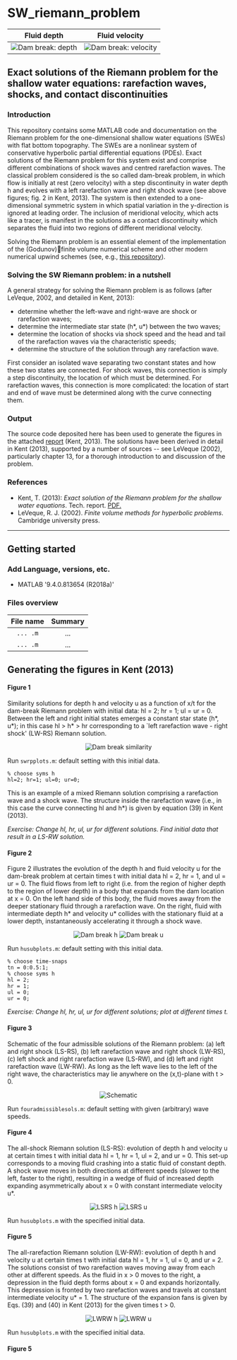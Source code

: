 # SW_riemann_problem
Fluid depth            |  Fluid velocity
:-------------------------:|:-------------------------:
![Dam break: depth](figs/hfig.png)  |  ![Dam break: velocity](figs/ufig.png)


## Exact solutions of the Riemann problem for the shallow water equations: rarefaction waves, shocks, and contact discontinuities


### Introduction
This repository contains some MATLAB code and documentation on the Riemann problem for the one-dimensional shallow water equations (SWEs) with flat bottom topography. The SWEs are a nonlinear system of conservative hyperbolic partial differential equations (PDEs).
Exact solutions of the Riemann problem for this system exist and comprise different combinations of shock waves and centred rarefaction waves. The classical problem considered is the so called dam-break problem, in which flow is initially at rest (zero velocity) with a step discontinuity in water depth h and evolves with a left rarefaction wave and right shock wave (see above figures; fig. 2 in Kent, 2013).
The system is then extended to a one-dimensional symmetric system in which spatial variation in the y-direction is ignored at leading order. The inclusion of meridional velocity, which acts like a tracer, is manifest in the solutions as a contact discontinuity which separates the fluid into two regions of different meridional velocity.

Solving the Riemann problem is an essential element of the implementation of the (Godunov)finite volume numerical scheme and other modern numerical upwind schemes (see, e.g., [this repository](https://github.com/tkent198/wellbalanced_SW_DGFEM)).

### Solving the SW Riemann problem: in a nutshell
A general strategy for solving the Riemann problem is as follows (after LeVeque, 2002, and detailed in Kent, 2013):
 * determine whether the left-wave and right-wave are shock or rarefaction waves;
 * determine the intermediate star state (h*, u*) between the two waves;
 * determine the location of shocks via shock speed and the head and tail of the rarefaction waves via the characteristic speeds;
 * determine the structure of the solution through any rarefaction wave.

First consider an isolated wave separating two constant states and how these two states are connected. For shock waves, this connection is simply a step discontinuity, the location of which must be determined. For rarefaction waves, this connection is more complicated: the location of start and end of wave must be determined along with the curve connecting them.

### Output
The source code deposited here has been used to generate the figures in the attached [report](SWRiem.pdf) (Kent, 2013). The solutions have been derived in detail in Kent (2013), supported by a number of sources -- see LeVeque (2002), particularly chapter 13, for a thorough introduction to and discussion of the problem.

<!-- ---
## Contents

* [Introduction](#introduction)
  * [Motivation](#motivation)
  * [Description](#A-brief-description-of-Wetropolis)
  * [Taster](#taster)
  * [References](#references)
* [Getting started](#getting-started)
* [Code overview](#files-overview)
  * [MATLAB](#matlab)
  * [Python](#python)
* [Preliminary simulations](#preliminary-simulations)
--- -->


### References
* Kent, T. (2013): *Exact solution of the Riemann problem for the shallow water equations*. Tech. report. [PDF.](SWRiem.pdf)
* LeVeque, R. J. (2002). *Finite volume methods for hyperbolic problems*. Cambridge university press.
----

## Getting started
### Add Language, versions, etc.
* MATLAB '9.4.0.813654 (R2018a)'

### Files overview

File name                   |  Summary
:--------------------------:|:--------------------------:
```... .m```       |  ...
```... .m```    | ...


## Generating the figures in Kent (2013)
#### Figure 1
Similarity solutions for depth h and velocity u as a function of x/t for the dam-break Riemann problem with initial data: hl = 2; hr = 1; ul = ur = 0. Between the left and right initial states emerges a constant star state (h*, u*); in this case hl > h* > hr corresponding to a `left rarefaction wave - right shock' (LW-RS) Riemann solution.

<!-- ![Dam break similarity](figs/LWRSdambreak.png) -->
<p align="center">
  <img src="figs/LWRSdambreak.png" alt="Dam break similarity"/>
</p>

Run ```swrpplots.m```: default setting with this initial data.

```
% choose syms h
hl=2; hr=1; ul=0; ur=0;
```

This is an example of a mixed Riemann solution comprising a rarefaction wave and a shock wave. The structure inside the rarefaction wave (i.e., in this case the curve connecting hl and h*) is given by equation (39) in Kent (2013).

*Exercise: Change hl, hr, ul, ur for different solutions. Find initial data that result in a LS-RW solution.*

#### Figure 2

Figure 2 illustrates the evolution of the depth h and fluid velocity u for the dam-break problem at certain times t with initial data hl = 2, hr = 1, and ul = ur = 0. The fluid  flows from left to right (i.e. from the region of higher depth to the region of lower depth) in a body that expands from the dam location at x = 0. On the left hand side of this body, the fluid moves away from the deeper stationary fluid through a rarefaction wave. On the right, fluid with intermediate depth h* and velocity u* collides with the stationary fluid at a lower depth, instantaneously accelerating it through a shock wave.

<p align="center">
  <img src="figs/hfig.png" alt="Dam break h"/>
  <img src="figs/ufig.png" alt="Dam break u"/>
</p>

Run ```husubplots.m```: default setting with this initial data.

```
% choose time-snaps
tn = 0:0.5:1;
% choose syms h
hl = 2;
hr = 1;
ul = 0;
ur = 0;
```

*Exercise: Change hl, hr, ul, ur for different solutions; plot at different times t.*

#### Figure 3

Schematic of the four admissible solutions of the Riemann problem: (a) left and right shock (LS-RS), (b) left rarefaction wave and right shock (LW-RS), (c) left shock and right rarefaction wave (LS-RW), and (d) left and right rarefaction wave (LW-RW). As long as the left wave lies to the left of the right wave, the characteristics may lie anywhere on the (x,t)-plane with t > 0.

<p align="center">
  <img src="figs/schemfoursols.png" alt="Schematic"/>
</p>

Run ```fouradmissiblesols.m```: default setting with given (arbitrary) wave speeds.

#### Figure 4
The all-shock Riemann solution (LS-RS): evolution of depth h and velocity u at certain times t with initial data hl = 1, hr = 1, ul = 2, and ur = 0. This set-up corresponds to a moving fluid crashing into a static fluid of constant depth. A shock wave moves in both directions at different speeds (slower to the left, faster to the right), resulting in a wedge of fluid of increased depth expanding asymmetrically about x = 0 with constant intermediate velocity u*.

<p align="center">
  <img src="figs/hLSRS.png" alt="LSRS h"/>
  <img src="figs/uLSRS.png" alt="LSRS u"/>
</p>

Run ```husubplots.m``` with the specified initial data.

#### Figure 5

The all-rarefaction Riemann solution (LW-RW): evolution of depth h and velocity u at certain times t with initial data hl = 1, hr = 1, ul = 0, and ur = 2. The solutions consist of two rarefaction waves moving away from each other at different speeds. As the fluid in x > 0 moves to the right, a depression in the fluid depth forms about x = 0 and expands horizontally. This depression is fronted by two rarefaction waves and travels at constant intermediate velocity u* = 1. The structure of the expansion fans is given by Eqs. (39) and (40) in Kent (2013) for the given times t > 0.

<p align="center">
  <img src="figs/hLWRW.png" alt="LWRW h"/>
  <img src="figs/uLWRW.png" alt="LWRW u"/>
</p>

Run ```husubplots.m``` with the specified initial data.

#### Figure 5
